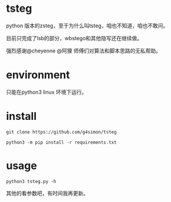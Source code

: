 # tsteg

python 版本的zsteg，至于为什么叫tsteg，咱也不知道，咱也不敢问。

目前只完成了lsb的部分，wbstego和其他隐写还在继续做。

强烈感谢@cheyenne @阿狸 师傅们对算法和脚本思路的无私帮助。

# environment

只能在python3 linux 环境下运行。


# install

`git clone https://github.com/g4simon/tsteg`

`python3 -m pip install -r requirements.txt`

# usage

`python3 tsteg.py -h`

其他的看参数吧，有时间我再更新。

